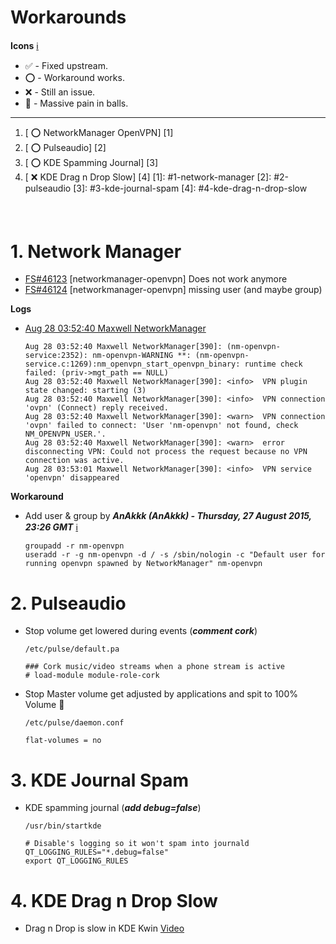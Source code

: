 # Workarounds
__Icons__ [:information_source:](http://www.emoji-cheat-sheet.com/)
* :white_check_mark: - Fixed upstream.
* :o: - Workaround works.
* :x: - Still an issue.
* :anger: - Massive pain in balls.


____


1. [ :o: NetworkManager OpenVPN] [1]
2. [ :o: Pulseaudio] [2]
3. [ :o: KDE Spamming Journal] [3]
4. [ :x: KDE Drag n Drop Slow] [4]
[1]: #1-network-manager
[2]: #2-pulseaudio
[3]: #3-kde-journal-spam
[4]: #4-kde-drag-n-drop-slow

#### <br>

# 1. Network Manager
* [FS#46123](https://bugs.archlinux.org/task/46123) [networkmanager-openvpn] Does not work anymore
* [FS#46124](https://bugs.archlinux.org/task/46124) [networkmanager-openvpn] missing user (and maybe group)

__Logs__
* [Aug 28 03:52:40 Maxwell NetworkManager](http://codepad.org/pd9qW3sk)

  ```
  Aug 28 03:52:40 Maxwell NetworkManager[390]: (nm-openvpn-service:2352): nm-openvpn-WARNING **: (nm-openvpn-service.c:1269):nm_openvpn_start_openvpn_binary: runtime check failed: (priv->mgt_path == NULL)
  Aug 28 03:52:40 Maxwell NetworkManager[390]: <info>  VPN plugin state changed: starting (3)
  Aug 28 03:52:40 Maxwell NetworkManager[390]: <info>  VPN connection 'ovpn' (Connect) reply received.
  Aug 28 03:52:40 Maxwell NetworkManager[390]: <warn>  VPN connection 'ovpn' failed to connect: 'User 'nm-openvpn' not found, check NM_OPENVPN_USER.'.
  Aug 28 03:52:40 Maxwell NetworkManager[390]: <warn>  error disconnecting VPN: Could not process the request because no VPN connection was active.
  Aug 28 03:53:01 Maxwell NetworkManager[390]: <info>  VPN service 'openvpn' disappeared
  ```

__Workaround__
* Add user & group by ___AnAkkk (AnAkkk) - Thursday, 27 August 2015, 23:26 GMT___ [:information_source:](https://bugs.archlinux.org/task/46124#comment138476)

  ```
  groupadd -r nm-openvpn
  useradd -r -g nm-openvpn -d / -s /sbin/nologin -c "Default user for running openvpn spawned by NetworkManager" nm-openvpn
  ```

# 2. Pulseaudio
* Stop volume get lowered during events (___comment cork___)

  ```
  /etc/pulse/default.pa

  ### Cork music/video streams when a phone stream is active
  # load-module module-role-cork
  ```
* Stop Master volume get adjusted by applications and spit to 100% Volume :anger:

  ```
  /etc/pulse/daemon.conf

  flat-volumes = no
  ```

# 3. KDE Journal Spam
* KDE spamming journal (___add debug=false___)

  ```
  /usr/bin/startkde

  # Disable's logging so it won't spam into journald
  QT_LOGGING_RULES="*.debug=false"
  export QT_LOGGING_RULES
  ```

# 4. KDE Drag n Drop Slow
* Drag n Drop is slow in KDE  Kwin [Video](http://galactica.no-ip.org/index.php/s/7vINvd6U941CbrY)
